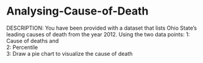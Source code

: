 # Analysing-Cause-of-Death

DESCRIPTION: You have been provided with a dataset that lists Ohio State’s leading causes of death from the year 2012. Using the two data points: 
1: Cause of deaths and <br>
2: Percentile<br>
3: Draw a pie chart to visualize the cause of death
